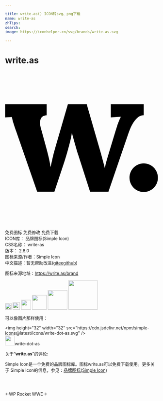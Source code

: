 ```yaml
---

title: write.as() ICON转svg、png下载
name: write-as
zhTips: 
search: 
image: https://iconhelper.cn/svg/brands/write-as.svg

---
```


# write.as  <small style="font-size: 60%;font-weight: 100"></small>

<div id="svg" class="svg-wrap">
<svg role="img" viewBox="0 0 24 24" xmlns="http://www.w3.org/2000/svg"><title>write.as icon</title><path d="M12.815,5.139l2.179,7.509c0.107,0.381,0.22,0.793,0.339,1.236c0.12,0.443,0.229,0.85,0.327,1.223h0.025 c0.054-0.372,0.145-0.772,0.273-1.204c0.129-0.429,0.246-0.821,0.353-1.176l1.05-3.442c0.079-0.248,0.15-0.472,0.213-0.671 c0.062-0.199,0.126-0.382,0.192-0.551c0.068-0.167,0.131-0.327,0.194-0.478c0.062-0.151,0.132-0.301,0.213-0.451V7.106 l-1.569,0.105V5.139h5.169V6.88c-0.364,0-0.682,0.119-0.956,0.358c-0.275,0.239-0.512,0.524-0.711,0.85 c-0.201,0.328-0.364,0.657-0.493,0.984c-0.129,0.328-0.224,0.581-0.286,0.758l-3.096,8.997h-2.884l-1.874-5.807 c-0.053-0.142-0.12-0.345-0.199-0.606c-0.079-0.261-0.161-0.545-0.247-0.85c-0.083-0.307-0.173-0.623-0.265-0.95 c-0.092-0.328-0.179-0.638-0.259-0.931h-0.026c-0.053,0.381-0.14,0.809-0.26,1.283c-0.119,0.474-0.243,0.937-0.372,1.388 c-0.128,0.451-0.248,0.859-0.358,1.223c-0.111,0.364-0.194,0.62-0.246,0.771l-1.501,4.479H5.04L1.745,9.392 C1.62,9.046,1.523,8.767,1.452,8.555C1.381,8.342,1.321,8.157,1.273,8.002C1.223,7.848,1.186,7.709,1.16,7.584 C1.133,7.459,1.101,7.319,1.066,7.159L0.003,7.212V5.139h6.526V6.88C6.147,6.907,5.879,7.021,5.723,7.225 C5.568,7.429,5.492,7.691,5.492,8.009C5.483,8.16,5.493,8.32,5.524,8.487c0.032,0.169,0.074,0.342,0.128,0.519l0.916,3.322 c0.107,0.399,0.21,0.818,0.312,1.256c0.101,0.438,0.184,0.884,0.247,1.336h0.026c0.044-0.195,0.088-0.394,0.134-0.598 c0.044-0.204,0.092-0.424,0.145-0.658c0.054-0.235,0.116-0.492,0.186-0.771c0.072-0.278,0.155-0.587,0.254-0.922l1.993-6.832 C9.864,5.139,12.815,5.139,12.815,5.139z M24.003,16.628c0,1.233-1,2.233-2.233,2.233c-1.233,0-2.231-1-2.231-2.233 c0-1.233,0.998-2.233,2.231-2.233S24.003,15.395,24.003,16.628"/></svg>
</div>
<detail full-name='write-as'></detail>

<div class="detail-page">
<p>
<span><span class="badge-success badge">免费图标</span> <span class="badge-success badge">免费修改</span>  <span class="badge-success badge">免费下载</span> </span>
<br/>
<span>
ICON库：
<span class="badge-secondary badge">品牌图标(Simple Icon)</span> 
</span>
<br/>
<span>
CSS名称：
<span class="badge-secondary badge">write-as</span> 
</span>

<br/>
<span>
版本：
<span class="badge-secondary badge">2.8.0</span> 
</span>
<br/>
<span>图标来源/作者：<span class="badge-light badge">Simple Icon</span></span> 
<br/>
<span class="zh-detail">中文描述：暂无<span class="help-link"><span>帮助改进</span>(<a href="https://gitee.com/liuwave/icon-helper/edit/master/json/brands/write-as.json" target="_blank" rel="noopener noreferrer">gitee</a><a href="https://github.com/liuwave/icon-helper/edit/master/json/brands/write-as.json" target="_blank" rel="noopener noreferrer">github</a></span>)</span><br/>
</p>
</div><div class="description description alert alert-light"><p>图标来源地址：<a href="https://write.as/brand" target="_blank" rel="noopener noreferrer">https://write.as/brand</a></p></div>
<div class="alert alert-dark">
<img height="21" width="21" src="https://cdn.jsdelivr.net/npm/simple-icons@latest/icons/write-dot-as.svg" />
<img height="24" width="24" src="https://cdn.jsdelivr.net/npm/simple-icons@latest/icons/write-dot-as.svg" />
<img height="32" width="32" src="https://cdn.jsdelivr.net/npm/simple-icons@latest/icons/write-dot-as.svg" />
<img height="48" width="48" src="https://cdn.jsdelivr.net/npm/simple-icons@latest/icons/write-dot-as.svg" />
<img height="64" width="64" src="https://cdn.jsdelivr.net/npm/simple-icons@latest/icons/write-dot-as.svg" />
<img height="96" width="96" src="https://cdn.jsdelivr.net/npm/simple-icons@latest/icons/write-dot-as.svg" />

</div>
<div>
  <p>可以像图片那样使用：    
  </p>
  <div class="alert alert-primary" style="font-size: 14px">
    &lt;img height="32" width="32" src="https://cdn.jsdelivr.net/npm/simple-icons@latest/icons/write-dot-as.svg" /&gt;
    <copy-btn content='<img height="32" width="32" src="https://cdn.jsdelivr.net/npm/simple-icons@latest/icons/write-dot-as.svg" />'></copy-btn>
  </div>
  <div class="alert alert-secondary">
    <img height="32" width="32" src="https://cdn.jsdelivr.net/npm/simple-icons@latest/icons/write-dot-as.svg" />write-dot-as
    <copy-btn content="write-dot-as" btn-title="复制图标名称"></copy-btn>
  </div>
</div>
<div class="icon-detail__container">
<p>关于“<b>write.as</b>”的评论:</p>
</div>
<Vssue title="关于“write.as”的评论" />
<div><p>Simple Icon是一个免费的品牌图标库。图标write.as可以免费下载使用。更多关于  Simple Icon的信息，参见：<a target="_blank" href="https://iconhelper.cn/brands.html">品牌图标(Simple Icon)</a>
</p></div>


<div style="padding:2rem 0 " class="page-nav"><p class="inner"><span class="prev">←<router-link to="/icon/wp-rocket.html">WP Rocket</router-link></span> <span class="next"><router-link to="/icon/wwe.html">WWE</router-link>→</span></p></div>
